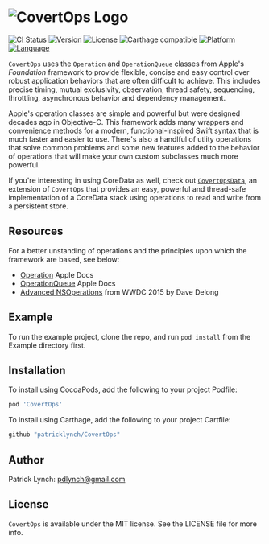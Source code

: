 # ![CovertOps Logo](logo-covertops.png)

[![CI Status](https://img.shields.io/travis/patricklynch/CovertOps.svg?style=flat)](https://travis-ci.org/patricklynch/CovertOps)
[![Version](https://img.shields.io/cocoapods/v/CovertOps.svg?style=flat)](https://cocoapods.org/pods/CovertOps)
[![License](https://img.shields.io/cocoapods/l/CovertOps.svg?style=flat)](https://cocoapods.org/pods/CovertOps)
![Carthage compatible](https://img.shields.io/badge/Carthage-compatible-4BC51D.svg?style=flat)
[![Platform](https://img.shields.io/cocoapods/p/CovertOps.svg?style=flat)](https://cocoapods.org/pods/CovertOps)
[![Language](https://img.shields.io/badge/swift-4.2-orange.svg)](https://developer.apple.com/swift)

`CovertOps` uses the `Operation` and `OperationQueue` classes from Apple's _Foundation_ framework to provide flexible, concise and easy control over robust application behaviors that are often difficult to achieve.  This includes precise timing, mutual exclusivity, observation, thread safety, sequencing, throttling, asynchronous behavior and dependency management.

Apple's operation classes are simple and powerful but were designed decades ago in Objective-C.  This framework adds many wrappers and convenience methods for a modern, functional-inspired Swift syntax that is much faster and easier to use.  There's also a handlful of utlity operations that solve common problems and some new features added to the behavior of operations that will make your own custom subclasses much more powerful.

If you're interesting in using CoreData as well, check out [`CovertOpsData`](https://github.com/patricklynch/CovertOpsData), an extension of `CovertOps` that provides an easy, powerful and thread-safe implementation of a CoreData stack using operations to read and write from a persistent store.

## Resources
For a better unstanding of operations and the principles upon which the framework are based, see below:
- [Operation](https://developer.apple.com/documentation/foundation/operation) Apple Docs
- [OperationQueue](https://developer.apple.com/documentation/foundation/operationqueue) Apple Docs
- [Advanced NSOperations](https://developer.apple.com/videos/play/wwdc2015/226/) from WWDC 2015 by Dave Delong

## Example

To run the example project, clone the repo, and run `pod install` from the Example directory first.

## Installation

To install using CocoaPods, add the following to your project Podfile:
```ruby
pod 'CovertOps'
```
To install using Carthage, add the following to your project Cartfile:
```ruby
github "patricklynch/CovertOps"
```

## Author

Patrick Lynch: pdlynch@gmail.com

## License

`CovertOps` is available under the MIT license. See the LICENSE file for more info.
